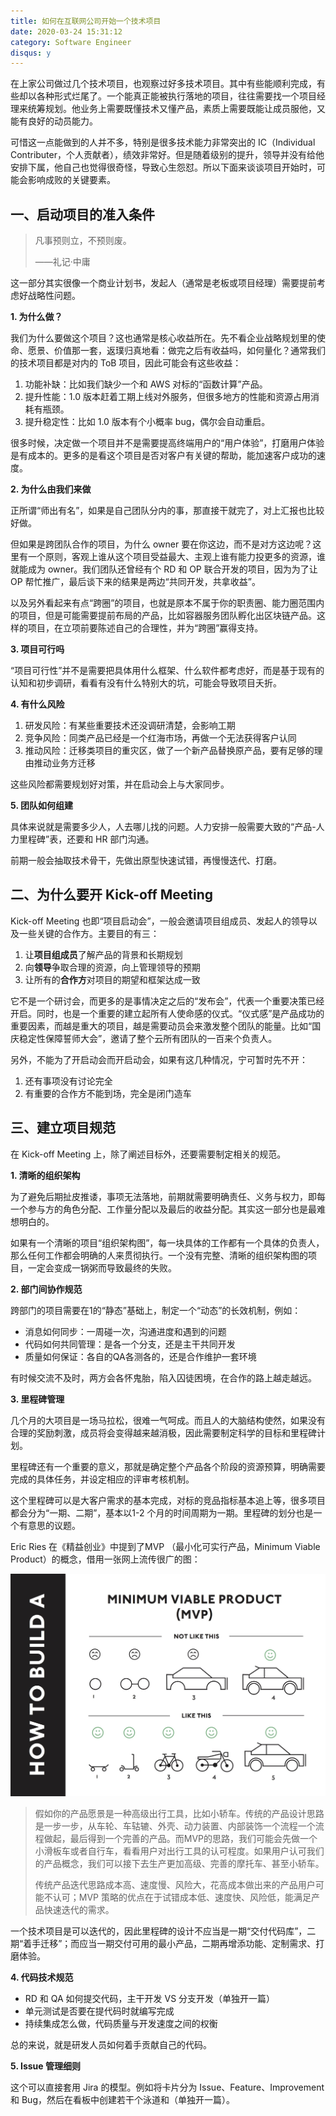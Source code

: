 ```yaml
---
title: 如何在互联网公司开始一个技术项目
date: 2020-03-24 15:31:12
category: Software Engineer
disqus: y
---
```


在上家公司做过几个技术项目，也观察过好多技术项目。其中有些能顺利完成，有些却以各种形式烂尾了。一个能真正能被执行落地的项目，往往需要找一个项目经理来统筹规划。他业务上需要既懂技术又懂产品，素质上需要既能让成员服他，又能有良好的动员能力。

可惜这一点能做到的人并不多，特别是很多技术能力非常突出的 IC（Individual Contributer，个人贡献者），绩效非常好。但是随着级别的提升，领导并没有给他安排下属，他自己也觉得很奇怪，导致心生怨怼。所以下面来谈谈项目开始时，可能会影响成败的关键要素。

## 一、启动项目的准入条件

> 凡事预则立，不预则废。
>
> ——礼记·中庸

这一部分其实很像一个商业计划书，发起人（通常是老板或项目经理）需要提前考虑好战略性问题。

**1. 为什么做？**

我们为什么要做这个项目？这也通常是核心收益所在。先不看企业战略规划里的使命、愿景、价值那一套，返璞归真地看：做完之后有收益吗，如何量化？通常我们的技术项目都是对内的 ToB 项目，因此可能会有这些收益：

1. 功能补缺：比如我们缺少一个和 AWS 对标的“函数计算”产品。
2. 提升性能：1.0 版本赶着工期上线对外服务，但很多地方的性能和资源占用消耗有瓶颈。
3. 提升稳定性：比如 1.0 版本有个小概率 bug，偶尔会自动重启。

很多时候，决定做一个项目并不是需要提高终端用户的“用户体验”，打磨用户体验是有成本的。更多的是看这个项目是否对客户有关键的帮助，能加速客户成功的速度。

**2. 为什么由我们来做**

正所谓“师出有名”，如果是自己团队分内的事，那直接干就完了，对上汇报也比较好做。

但如果是跨团队合作的项目，为什么 owner 要在你这边，而不是对方这边呢？这里有一个原则，客观上谁从这个项目受益最大、主观上谁有能力投更多的资源，谁就能成为 owner。我们团队还曾经有个 RD 和 OP 联合开发的项目，因为为了让 OP 帮忙推广，最后谈下来的结果是两边“共同开发，共拿收益”。

以及另外看起来有点“跨圈”的项目，也就是原本不属于你的职责圈、能力圈范围内的项目，但是可能需要提前布局的产品，比如容器服务团队孵化出区块链产品。这样的项目，在立项前要陈述自己的合理性，并为“跨圈”赢得支持。

**3. 项目可行吗**

“项目可行性”并不是需要把具体用什么框架、什么软件都考虑好，而是基于现有的认知和初步调研，看看有没有什么特别大的坑，可能会导致项目夭折。

**4. 有什么风险**

1. 研发风险：有某些重要技术还没调研清楚，会影响工期
2. 竞争风险：同类产品已经是一个红海市场，再做一个无法获得客户认同
3. 推动风险：迁移类项目的重灾区，做了一个新产品替换原产品，要有足够的理由推动业务方迁移

这些风险都需要规划好对策，并在启动会上与大家同步。

**5. 团队如何组建**

具体来说就是需要多少人，人去哪儿找的问题。人力安排一般需要大致的“产品-人力里程碑”表，还要和 HR 部门沟通。

前期一般会抽取技术骨干，先做出原型快速试错，再慢慢迭代、打磨。

## 二、为什么要开 Kick-off Meeting

Kick-off Meeting 也即“项目启动会”，一般会邀请项目组成员、发起人的领导以及一些关键的合作方。主要目的有三：

1. 让**项目组成员**了解产品的背景和长期规划
2. 向**领导**争取合理的资源，向上管理领导的预期
3. 让所有的**合作方**对项目的期望和框架达成一致

它不是一个研讨会，而更多的是事情决定之后的“发布会”，代表一个重要决策已经开启。同时，也是一个重要的建立起所有人使命感的仪式。“仪式感”是产品成功的重要因素，而越是重大的项目，越是需要动员会来激发整个团队的能量。比如“国庆稳定性保障誓师大会”，邀请了整个云所有团队的一百来个负责人。

另外，不能为了开启动会而开启动会，如果有这几种情况，宁可暂时先不开：

1. 还有事项没有讨论完全
2. 有重要的合作方不能到场，完全是闭门造车

## 三、建立项目规范

在 Kick-off Meeting 上，除了阐述目标外，还要需要制定相关的规范。

**1. 清晰的组织架构**

为了避免后期扯皮推诿，事项无法落地，前期就需要明确责任、义务与权力，即每一个参与方的角色分配、工作量分配以及最后的收益分配。其实这一部分也是最难想明白的。

如果有一个清晰的项目“组织架构图”，每一块具体的工作都有一个具体的负责人，那么任何工作都会明确的人来贯彻执行。一个没有完整、清晰的组织架构图的项目，一定会变成一锅粥而导致最终的失败。

**2. 部门间协作规范**

跨部门的项目需要在1的“静态”基础上，制定一个“动态”的长效机制，例如：

* 消息如何同步：一周碰一次，沟通进度和遇到的问题
* 代码如何共同管理：是各一个分支，还是主干共同开发
* 质量如何保证：各自的QA各测各的，还是合作维护一套环境

有时候交流不及时，两方会各怀鬼胎，陷入囚徒困境，在合作的路上越走越远。

**3. 里程碑管理**

几个月的大项目是一场马拉松，很难一气呵成。而且人的大脑结构使然，如果没有合理的奖励刺激，成员将会变得越来越消极，因此需要制定科学的目标和里程碑计划。

里程碑还有一个重要的意义，那就是确定整个产品各个阶段的资源预算，明确需要完成的具体任务，并设定相应的评审考核机制。

这个里程碑可以是大客户需求的基本完成，对标的竞品指标基本追上等，很多项目都会分为“一期、二期”，基本以1-2 个月的时间周期为一期。里程碑的划分也是一个有意思的议题。

Eric Ries 在《精益创业》中提到了MVP （最小化可实行产品，Minimum Viable Product）的概念，借用一张网上流传很广的图：

![MVP](/images/how-to-start-a-technical-project-01.jpg)

> 假如你的产品愿景是一种高级出行工具，比如小轿车。传统的产品设计思路是一步一步，从车轮、车轱辘、外壳、动力装置、内部装饰一个流程一个流程做起，最后得到一个完善的产品。而MVP的思路，我们可能会先做一个小滑板车或者自行车，看看用户对出行工具的认可程度。如果用户认可我们的产品概念，我们可以接下去生产更加高级、完善的摩托车、甚至小轿车。
>
> 传统产品迭代思路成本高、速度慢、风险大，花高成本做出来的产品用户可能不认可；MVP 策略的优点在于试错成本低、速度快、风险低，能满足产品快速迭代的需求。

一个技术项目是可以迭代的，因此里程碑的设计不应当是一期“交付代码库”，二期“着手迁移”；而应当一期交付可用的最小产品，二期再增添功能、定制需求、打磨体验。

**4. 代码技术规范**

* RD 和 QA 如何提交代码，主干开发 VS 分支开发（单独开一篇）
* 单元测试是否要在提代码时就编写完成
* 持续集成怎么做，代码质量与开发速度之间的权衡

总的来说，就是研发人员如何着手贡献自己的代码。

**5. Issue 管理细则**

这个可以直接套用 Jira 的模型。例如将卡片分为 Issue、Feature、Improvement 和 Bug，然后在看板中创建若干个泳道和（单独开一篇）。



